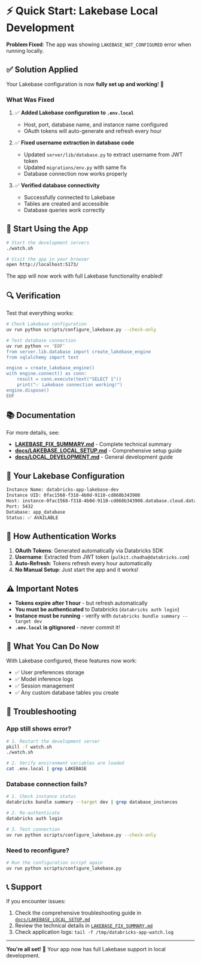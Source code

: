 # ⚡ Quick Start: Lakebase Local Development

**Problem Fixed**: The app was showing `LAKEBASE_NOT_CONFIGURED` error when running locally.

## ✅ Solution Applied

Your Lakebase configuration is now **fully set up and working**! 🎉

### What Was Fixed

1. ✅ **Added Lakebase configuration to `.env.local`**
   - Host, port, database name, and instance name configured
   - OAuth tokens will auto-generate and refresh every hour

2. ✅ **Fixed username extraction in database code**
   - Updated `server/lib/database.py` to extract username from JWT token
   - Updated `migrations/env.py` with same fix
   - Database connection now works properly

3. ✅ **Verified database connectivity**
   - Successfully connected to Lakebase
   - Tables are created and accessible
   - Database queries work correctly

## 🚀 Start Using the App

```bash
# Start the development servers
./watch.sh

# Visit the app in your browser
open http://localhost:5173/
```

The app will now work with full Lakebase functionality enabled!

## 🔍 Verification

Test that everything works:

```bash
# Check Lakebase configuration
uv run python scripts/configure_lakebase.py --check-only

# Test database connection
uv run python << 'EOF'
from server.lib.database import create_lakebase_engine
from sqlalchemy import text

engine = create_lakebase_engine()
with engine.connect() as conn:
    result = conn.execute(text("SELECT 1"))
    print("✅ Lakebase connection working!")
engine.dispose()
EOF
```

## 📚 Documentation

For more details, see:

- **[LAKEBASE_FIX_SUMMARY.md](./LAKEBASE_FIX_SUMMARY.md)** - Complete technical summary
- **[docs/LAKEBASE_LOCAL_SETUP.md](./docs/LAKEBASE_LOCAL_SETUP.md)** - Comprehensive setup guide
- **[docs/LOCAL_DEVELOPMENT.md](./docs/LOCAL_DEVELOPMENT.md)** - General development guide

## 🔧 Your Lakebase Configuration

```bash
Instance Name: databricks-app-lakebase-dev
Instance UID: 0fac1568-f318-4b0d-9110-cd868b343908
Host: instance-0fac1568-f318-4b0d-9110-cd868b343908.database.cloud.databricks.com
Port: 5432
Database: app_database
Status: ✅ AVAILABLE
```

## 🔑 How Authentication Works

1. **OAuth Tokens**: Generated automatically via Databricks SDK
2. **Username**: Extracted from JWT token (`pulkit.chadha@databricks.com`)
3. **Auto-Refresh**: Tokens refresh every hour automatically
4. **No Manual Setup**: Just start the app and it works!

## ⚠️ Important Notes

- **Tokens expire after 1 hour** - but refresh automatically
- **You must be authenticated** to Databricks (`databricks auth login`)
- **Instance must be running** - verify with `databricks bundle summary --target dev`
- **`.env.local` is gitignored** - never commit it!

## 🎯 What You Can Do Now

With Lakebase configured, these features now work:

- ✅ User preferences storage
- ✅ Model inference logs
- ✅ Session management
- ✅ Any custom database tables you create

## 🛟 Troubleshooting

### App still shows error?

```bash
# 1. Restart the development server
pkill -f watch.sh
./watch.sh

# 2. Verify environment variables are loaded
cat .env.local | grep LAKEBASE
```

### Database connection fails?

```bash
# 1. Check instance status
databricks bundle summary --target dev | grep database_instances

# 2. Re-authenticate
databricks auth login

# 3. Test connection
uv run python scripts/configure_lakebase.py --check-only
```

### Need to reconfigure?

```bash
# Run the configuration script again
uv run python scripts/configure_lakebase.py
```

## 📞 Support

If you encounter issues:

1. Check the comprehensive troubleshooting guide in [`docs/LAKEBASE_LOCAL_SETUP.md`](./docs/LAKEBASE_LOCAL_SETUP.md)
2. Review the technical details in [`LAKEBASE_FIX_SUMMARY.md`](./LAKEBASE_FIX_SUMMARY.md)
3. Check application logs: `tail -f /tmp/databricks-app-watch.log`

---

**You're all set!** 🎉 Your app now has full Lakebase support in local development.


